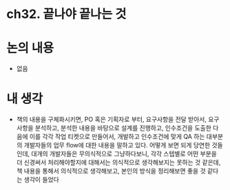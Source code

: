 # ch32. 끝나야 끝나는 것

# 논의 내용

- 없음

# 내 생각

- 책의 내용을 구체화시키면, PO 혹은 기획자로 부터, 요구사항을 전달 받아서, 요구사항을 분석하고, 분석한 내용을 바탕으로 설계를 진행하고, 인수조건을 도출한 다음에 이를 각각 작업 티켓으로 만들어서, 개발하고 인수조건에 맞게 QA 하는 대부분의 개발자들의 업무 flow에 대한 내용을 말하고 있다. 어떻게 보면 되게 당연한 것들인데, 대개의 개발자들은 무의식적으로 그냥하다보니, 각각 스텝별로 어떤 부분을 더 신경써서 처리해야할지에 대해서는 의식적으로 생각해보지는 못하는 것 같은데, 책 내용을 통해서 의식적으로 생각해보고, 본인의 방식을 정리해보면 좋을 것 같다는 생각이 들었다